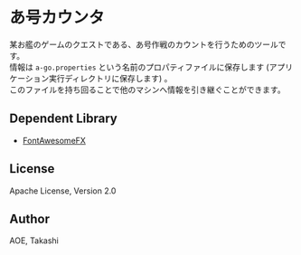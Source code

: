 あ号カウンタ
==========

某お艦のゲームのクエストである、あ号作戦のカウントを行うためのツールです。  
情報は `a-go.properties` という名前のプロパティファイルに保存します (アプリケーション実行ディレクトリに保存します) 。  
このファイルを持ち回ることで他のマシンへ情報を引き継ぐことができます。

Dependent Library
-----------------

* [FontAwesomeFX](https://bitbucket.org/Jerady/fontawesomefx)

License
-------

Apache License, Version 2.0

Author
------

AOE, Takashi
